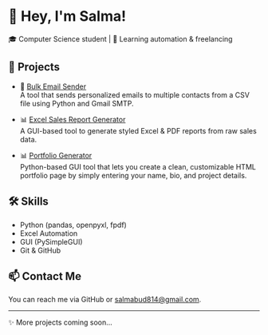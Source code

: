 # 👋 Hey, I'm Salma!

🎓 Computer Science student | 🧠 Learning automation & freelancing 


## 🚀 Projects

- 📨 [Bulk Email Sender](https://github.com/salmabu/email-automation)  
  A tool that sends personalized emails to multiple contacts from a CSV file using Python and Gmail SMTP.

- 📊 [Excel Sales Report Generator](https://github.com/salmabu/excel-automation)  
  A GUI-based tool to generate styled Excel & PDF reports from raw sales data.
  
- 📊 [Portfolio Generator](https://github.com/salmabu/portfolio-generator)  
  Python-based GUI tool that lets you create a clean, customizable HTML portfolio page by simply entering your name, bio, and project details.

## 🛠️ Skills
- Python (pandas, openpyxl, fpdf)
- Excel Automation
- GUI (PySimpleGUI)
- Git & GitHub


## 📫 Contact Me
You can reach me via GitHub or salmabud814@gmail.com.

---

✨ More projects coming soon...
